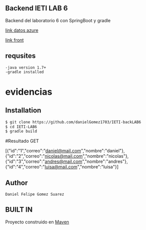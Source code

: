 ## Backend IETI LAB 6

Backend del laboratorio 6 con SpringBoot y gradle

[link datos azure ](https://http://ietibackend.southcentralus.azurecontainer.io:8080/users)

[link front ](https://github.com/danielGomez1703/IETI-frontLAB6)

## requsites
    -java version 1.7+
    -gradle installed 

# evidencias


## Installation
 ```sh
$ git clone https://github.com/danielGomez1703/IETI-backLAB6
$ cd IETI-LAB6
$ gradle build
```

#Resultado GET

[{"id":"1","correo":"daniel@mail.com","nombre":"daniel"},{"id":"2","correo":"nicolas@mail.com","nombre":"nicolas"},{"id":"3","correo":"andres@mail.com","nombre":"andres"},{"id":"4","correo":"luisa@mail.com","nombre":"luisa"}]

## Author
    Daniel Felipe Gomez Suarez
    
## BUILT IN
   Proyecto construido en [Maven](https://maven.apache.org/)